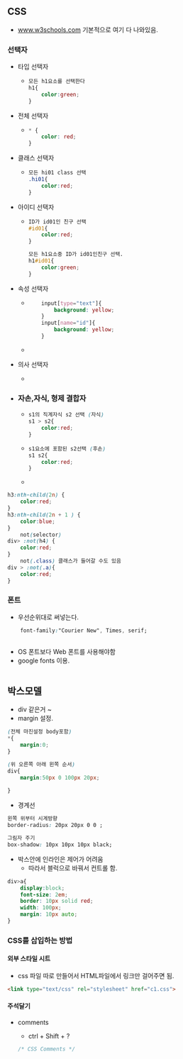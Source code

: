## CSS

- www.w3schools.com 기본적으로 여기 다 나와있음.

### 선택자

- 타입 선택자

  - ```css
    모든 h1요소를 선택한다
    h1{
        color:green;
    }
    ```

- 전체 선택자

  - ```css
    * {
        color: red;
    }
    ```

- 클래스 선택자

  - ```css
    모든 hi01 class 선택
    .hi01{
        color:red;
    }
    ```

- 아이디 선택자

  - ```css
    ID가 id01인 친구 선택
    #id01{
        color:red;
    }
    
    모든 h1요소중 ID가 id01인친구 선택.
    h1#id01{
        color:green;
    }
    ```

- 속성 선택자

  - ```css
    	input[type="text"]{
      		background: yellow; 
      	}
      	input[name="id"]{
      		background: yellow; 
      	}
    ```

  - 

- 의사 선택자

  - 

- ### 자손,자식, 형제 결합자

  - ```css
    s1의 직계자식 s2 선택 (자식)
    s1 > s2{
        color:red;
    }
    ```

  - ```css
    s1요소에 포함된 s2선택 (후손)
    s1 s2{
       	color:red;
    }
    ```

  - 

```css
h3:nth-child(2n) {
	color:red;
}
h3:nth-child(2n + 1 ) {
	color:blue;
}
	not(selector)
div> :not(h4) {
	color:red;
}
	not(.class) 클래스가 들어갈 수도 있음
div > :not(.a){
    color:red;
}
```



### 폰트

- 우선순위대로 써넣는다.

```css
	font-family:"Courier New", Times, serif; 
				
```

-  OS 폰트보다 Web 폰트를 사용해야함
  - google fonts 이용.

```css

```

## 박스모델

- div 같은거 ~
- margin 설정.

```css
(전체 마진설정 body포함)
*{
    margin:0;
}

(위 오른쪽 아래 왼쪽 순서)
div{
    margin:50px 0 100px 20px;   
    		
}


```

- 경계선

```css
왼쪽 위부터 시계방향
border-radius: 20px 20px 0 0 ;

그림자 주기
box-shadow: 10px 10px 10px black;


```



- 박스안에 인라인은 제어가 어려움 
  - 따라서 블럭으로 바꿔서 컨트롤 함.

```css
div>a{
	display:block;
	font-size: 2em;
	border: 10px solid red;
	width: 100px;
	margin: 10px auto;
}
```







### CSS를 삽입하는 방법



#### 외부 스타일 시트

- css 파일 따로 만들어서 HTML파일에서 링크만 걸어주면 됨.

```html
<link type="text/css" rel="stylesheet" href="c1.css">
```





#### 주석달기

- comments

  - ctrl + Shift + ? 

  ```css
  /* CSS Comments */
  ```

